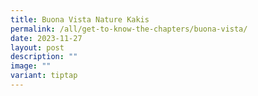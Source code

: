 ```yaml
---
title: Buona Vista Nature Kakis
permalink: /all/get-to-know-the-chapters/buona-vista/
date: 2023-11-27
layout: post
description: ""
image: ""
variant: tiptap
---
```

<p></p>